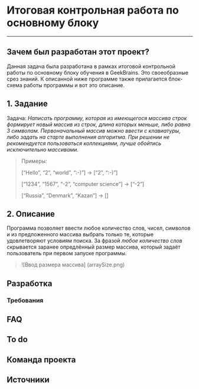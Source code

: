# Итоговая контрольная работа по основному блоку
***
## Зачем был разработан этот проект?
Данная задача была разработана в рамках итоговой контрольной работы по основному блоку обучения в GeekBrains. Это своеобразные срез знаний. К описанной ниже программе также прилагается блок-схема работы программы и вот это описание. 

## 1. Задание
Задача: *Написать программу, которая из имеющегося массива строк формирует новый массив из строк, длина которых меньше, либо равна 3 символам. Первоначальный массив можно ввести с клавиатуры, либо задать на старте выполнения алгоритма. При решении не рекомендуется пользоваться коллекциями, лучше обойтись исключительно массивами.*

>Примеры:
>
>[“Hello”, “2”, “world”, “:-)”] → [“2”, “:-)”]
>
>[“1234”, “1567”, “-2”, “computer science”] → [“-2”]
>
>[“Russia”, “Denmark”, “Kazan”] → []

## 2. Описание

Программа позволяет ввести любое количество слов, чисел, символов и из предложенного массива выбрать только те, которые удовлетворяют условиям поиска. За фразой *любое количество слов* скрывается заранее опредлённый размер массива, который задаёт пользователь при первом запуске программы.

>![Ввод размера массива]
(arraySize.png)

## Разработка

### Требования

## FAQ 



## To do

## Команда проекта

## Источники